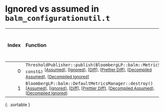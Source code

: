 # Ignored vs assumed in `balm_configurationutil.t`

<script src="../sorttable.js"></script>

|   Index | Function                                                                                                                                                                                                                                                                                       |   Difference in number of lines |   Function size difference in bytes |   Number of lines in assumed build |   Number of bytes in assumed build |   Number of lines in ignored build |   Number of bytes in ignored build |
|--------:|:-----------------------------------------------------------------------------------------------------------------------------------------------------------------------------------------------------------------------------------------------------------------------------------------------|--------------------------------:|------------------------------------:|-----------------------------------:|-----------------------------------:|-----------------------------------:|-----------------------------------:|
|       0 | `ThresholdPublisher::publish(BloombergLP::balm::MetricSample const&)` <sup>\[[Assumed](0-assume)\], \[[Ignored](0-none)\], \[[Diff](0.diff.html)\], \[[Prettier Diff](0-diff.html)\], \[[Decompiled Assumed](0-assume-decompiled.txt)\], \[[Decompiled Ignored](0-none-decompiled.txt)\]</sup> |                              -1 |                                   0 |                                111 |                                416 |                                112 |                                416 |
|       1 | `BloombergLP::balm::DefaultMetricsManager::destroy()` <sup>\[[Assumed](1-assume)\], \[[Ignored](1-none)\], \[[Diff](1.diff.html)\], \[[Prettier Diff](1-diff.html)\], \[[Decompiled Assumed](1-assume-decompiled.txt)\], \[[Decompiled Ignored](1-none-decompiled.txt)\]</sup>                 |                              -7 |                                 -16 |                                 18 |                                 80 |                                 25 |                                 96 |
{: .sortable }
